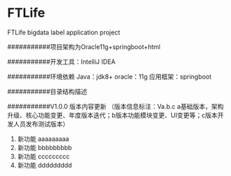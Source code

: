 # FTLife
FTLife bigdata label application project
 
###########项目架构为Oracle11g+springboot+html
 
###########开发工具：IntelliJ IDEA
 
###########环境依赖
 Java：jdk8+
 oracle：11g
 应用框架：springboot
 
###########目录结构描述

###########V1.0.0 版本内容更新
（版本信息标注：Va.b.c  a基础版本，架构升级、核心功能变更、年度版本迭代；b版本功能模块变更、UI变更等；c版本开发人员发布测试版本）
1. 新功能     aaaaaaaaa
2. 新功能     bbbbbbbbb
3. 新功能     ccccccccc
4. 新功能     ddddddddd

